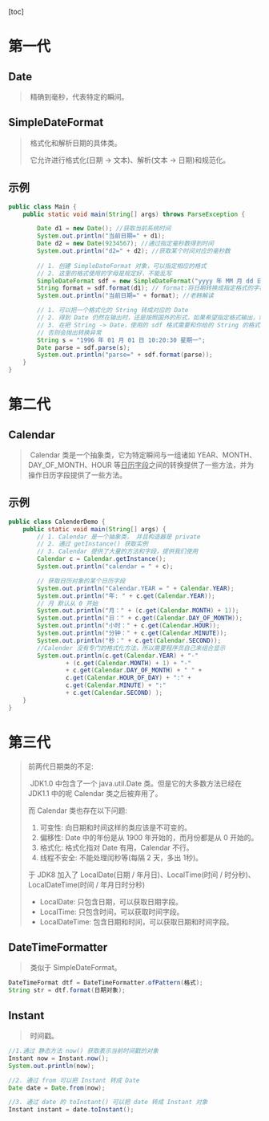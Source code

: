 [toc]

# 第一代

## Date

> ​	精确到毫秒，代表特定的瞬间。

## SimpleDateFormat

> ​	格式化和解析日期的具体类。
>
> ​	它允许进行格式化(日期 -> 文本)、解析(文本 -> 日期)和规范化。

## 示例

```java
public class Main {
    public static void main(String[] args) throws ParseException {

        Date d1 = new Date(); //获取当前系统时间
        System.out.println("当前日期=" + d1);
        Date d2 = new Date(9234567); //通过指定毫秒数得到时间
        System.out.println("d2=" + d2); //获取某个时间对应的毫秒数
        
        // 1. 创建 SimpleDateFormat 对象，可以指定相应的格式
        // 2. 这里的格式使用的字母是规定好，不能乱写
        SimpleDateFormat sdf = new SimpleDateFormat("yyyy 年 MM 月 dd 日 hh:mm:ss E");
        String format = sdf.format(d1); // format:将日期转换成指定格式的字符串
        System.out.println("当前日期=" + format); //老韩解读

        // 1. 可以把一个格式化的 String 转成对应的 Date
        // 2. 得到 Date 仍然在输出时，还是按照国外的形式，如果希望指定格式输出，需要转换
        // 3. 在把 String -> Date，使用的 sdf 格式需要和你给的 String 的格式一样
        // 否则会抛出转换异常
        String s = "1996 年 01 月 01 日 10:20:30 星期一";
        Date parse = sdf.parse(s);
        System.out.println("parse=" + sdf.format(parse));
    }
}
```

# 第二代

## Calendar

> ​	Calendar 类是一个抽象类，它为特定瞬间与一组诸如 YEAR、MONTH、DAY_OF_MONTH、HOUR 等<u>日历字段</u>之间的转换提供了一些方法，并为操作日历字段提供了一些方法。

## 示例

```java
public class CalenderDemo {
    public static void main(String[] args) {
        // 1. Calendar 是一个抽象类， 并且构造器是 private
        // 2. 通过 getInstance() 获取实例
        // 3. Calendar 提供了大量的方法和字段，提供我们使用
        Calendar c = Calendar.getInstance();
        System.out.println("calendar = " + c);

        // 获取日历对象的某个日历字段
        System.out.println("Calendar.YEAR = " + Calendar.YEAR);
        System.out.println("年: " + c.get(Calendar.YEAR));
        // 月 默认从 0 开始
        System.out.println("月：" + (c.get(Calendar.MONTH) + 1));
        System.out.println("日：" + c.get(Calendar.DAY_OF_MONTH));
        System.out.println("小时：" + c.get(Calendar.HOUR));
        System.out.println("分钟：" + c.get(Calendar.MINUTE));
        System.out.println("秒：" + c.get(Calendar.SECOND));
        //Calender 没有专门的格式化方法，所以需要程序员自己来组合显示
        System.out.println(c.get(Calendar.YEAR) + "-"
                + (c.get(Calendar.MONTH) + 1) + "-"
                + c.get(Calendar.DAY_OF_MONTH) + " " +
                c.get(Calendar.HOUR_OF_DAY) + ":" +
                c.get(Calendar.MINUTE) + ":"
                + c.get(Calendar.SECOND) );
    }
}
```

# 第三代

> 前两代日期类的不足: 
>
> ​	JDK1.0 中包含了一个 java.util.Date 类。但是它的大多数方法已经在 JDK1.1 中的呢 Calendar 类之后被弃用了。
>
> 而 Calendar 类也存在以下问题: 
>
> 1. 可变性: 向日期和时间这样的类应该是不可变的。
> 2. 偏移性: Date 中的年份是从 1900 年开始的，而月份都是从 0 开始的。
> 3. 格式化: 格式化指对 Date 有用，Calendar 不行。
> 4. 线程不安全: 不能处理闰秒等(每隔 2 天，多出 1秒)。
>
> 于 JDK8 加入了 LocalDate(日期 / 年月日)、LocalTime(时间 / 时分秒)、LocalDateTime(时间 / 年月日时分秒)
>
> - LocalDate: 只包含日期，可以获取日期字段。
> - LocalTime: 只包含时间，可以获取时间字段。
> - LocalDateTime: 包含日期和时间，可以获取日期和时间字段。

## DateTimeFormatter

> ​	类似于 SimpleDateFormat。

```java
DateTimeFormat dtf = DateTimeFormatter.ofPattern(格式);
String str = dtf.format(日期对象);
```

## Instant

> ​	时间戳。

```java
//1.通过 静态方法 now() 获取表示当前时间戳的对象 
Instant now = Instant.now(); 
System.out.println(now); 

//2. 通过 from 可以把 Instant 转成 Date 
Date date = Date.from(now);

//3. 通过 date 的 toInstant() 可以把 date 转成 Instant 对象 
Instant instant = date.toInstant();
```

